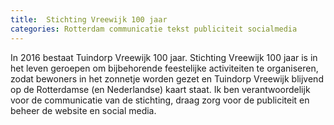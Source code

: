 ```yaml
---
title:  Stichting Vreewijk 100 jaar
categories: Rotterdam communicatie tekst publiciteit socialmedia
---
```


In 2016 bestaat Tuindorp Vreewijk 100 jaar. Stichting Vreewijk 100 jaar is in het leven geroepen om bijbehorende feestelijke activiteiten te organiseren, zodat bewoners in het zonnetje worden gezet en Tuindorp Vreewijk blijvend op de Rotterdamse (en Nederlandse) kaart staat. Ik ben verantwoordelijk voor de communicatie van de stichting, draag zorg voor de publiciteit en beheer de website en social media.

